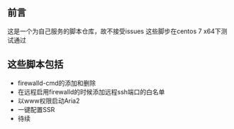 ## 前言
这是一个为自己服务的脚本仓库，故不接受issues
这些脚步在centos 7 x64下测试通过
## 这些脚本包括
 * firewalld-cmd的添加和删除
 * 在远程启用firewalld的时候添加远程ssh端口的白名单
 * 以www权限启动Aria2
 * 一键配置SSR
 * 待续
